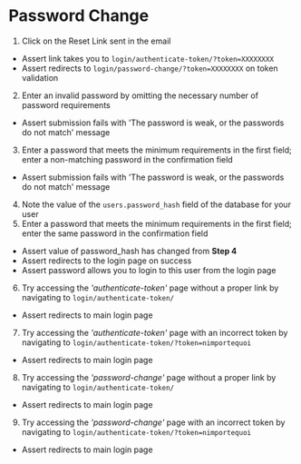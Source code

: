 # Password Change

1. Click on the Reset Link sent in the email
 - Assert link takes you to `login/authenticate-token/?token=XXXXXXXX`
 - Assert redirects to `login/password-change/?token=XXXXXXXX` on token validation
2. Enter an invalid password by omitting the necessary number of password requirements
 - Assert submission fails with 'The password is weak, or the passwords do not match' message
3. Enter a password that meets the minimum requirements in the first field; enter a non-matching password in the confirmation field
 - Assert submission fails with 'The password is weak, or the passwords do not match' message
4. Note the value of the `users.password_hash` field of the database for your user
5. Enter a password that meets the minimum requirements in the first field; enter the same password in the confirmation field
 - Assert value of password_hash has changed from **Step 4**
 - Assert redirects to the login page on success
 - Assert password allows you to login to this user from the login page
6. Try accessing the *'authenticate-token'* page without a proper link by navigating to `login/authenticate-token/`
 - Assert redirects to main login page
7. Try accessing the *'authenticate-token'* page with an incorrect token by navigating to `login/authenticate-token/?token=nimportequoi`
 - Assert redirects to main login page
8. Try accessing the *'password-change'* page without a proper link by navigating to `login/authenticate-token/`
 - Assert redirects to main login page
9. Try accessing the *'password-change'* page with an incorrect token by navigating to `login/authenticate-token/?token=nimportequoi`
 - Assert redirects to main login page